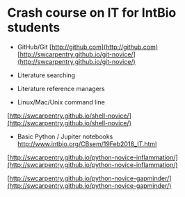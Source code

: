 # Crash course on IT for IntBio students

- GitHub/Git 
[http://github.com](http://github.com)
 [http://swcarpentry.github.io/git-novice/](http://swcarpentry.github.io/git-novice/)

- Literature searching

- Literature reference managers

- Linux/Mac/Unix command line 

[http://swcarpentry.github.io/shell-novice/](http://swcarpentry.github.io/shell-novice/)

- Basic Python / Jupiter notebooks http://www.intbio.org/CBsem/19Feb2018_IT.html

[http://swcarpentry.github.io/python-novice-inflammation/](http://swcarpentry.github.io/python-novice-inflammation/)

[http://swcarpentry.github.io/python-novice-gapminder/](http://swcarpentry.github.io/python-novice-gapminder/)
